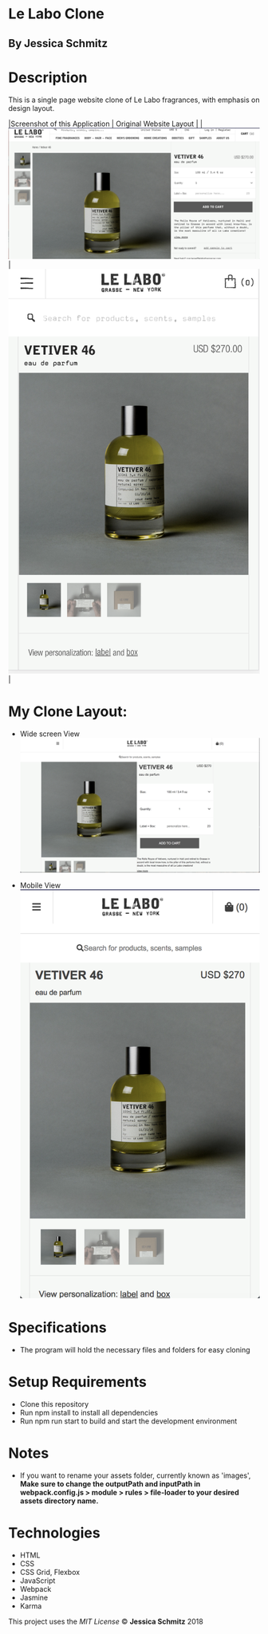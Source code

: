 # Le Labo Clone

## By Jessica Schmitz

# Description
This is a single page website clone of Le Labo fragrances, with emphasis on design layout.

|Screenshot of this Application | Original Website Layout |
| ![Application Screenshot](src/images/LL-Wide.png) | ![Application Screenshot](src/images/LL-Mobile.png) |



# My Clone Layout:
* Wide screen View
![Application Screenshot](src/images/clone-wide.png)

* Mobile View
![Application Screenshot](src/images/clone-mobile.png)


# Specifications
* The program will hold the necessary files and folders for easy cloning


# Setup Requirements
* Clone this repository
* Run npm install to install all dependencies
* Run npm run start to build and start the development environment

# Notes
* If you want to rename your assets folder, currently known as 'images', **Make sure to change the outputPath and inputPath in webpack.config.js > module > rules > file-loader to your desired assets directory name.**

# Technologies
* HTML
* CSS
* CSS Grid, Flexbox
* JavaScript
* Webpack
* Jasmine
* Karma

This project uses the _MIT License_
&copy; **Jessica Schmitz** 2018
